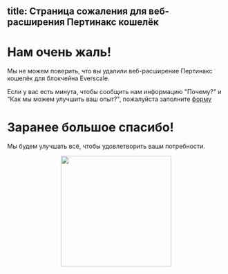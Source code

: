 title: Страница сожаления для веб-расширения Пертинакс кошелёк
---

# Нам очень жаль!

Мы не можем поверить, что вы удалили веб-расширение Пертинакс кошелёк для блокчейна Everscale.

Если у вас есть минута, чтобы сообщить нам информацию "Почему?" и "Как мы можем улучшить ваш опыт?", пожалуйста заполните [форму](https://docs.google.com/forms/d/e/1FAIpQLSeDZwc8cvMKhjQc2PzTiqNCJ31oAqvhzbO6IEWBv1CBu2b3LA/viewform)

# Заранее большое спасибо!

Мы будем улучшать всё, чтобы удовлетворить ваши потребности.

<img style="width: 256px; margin-left: auto; margin-right: auto; text-align: center; display: block;" src="/images/big_logo.png" />
